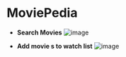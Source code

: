 # MoviePedia

- **Search Movies**
  ![image](https://github.com/ritik48/MoviePedia/assets/84488726/7d37ac48-c7ca-4315-8c1f-6ce5f628abec)

- **Add movie s to watch list**
  ![image](https://github.com/ritik48/MoviePedia/assets/84488726/e0e98e66-51e6-400f-bd00-896eae93d724)


